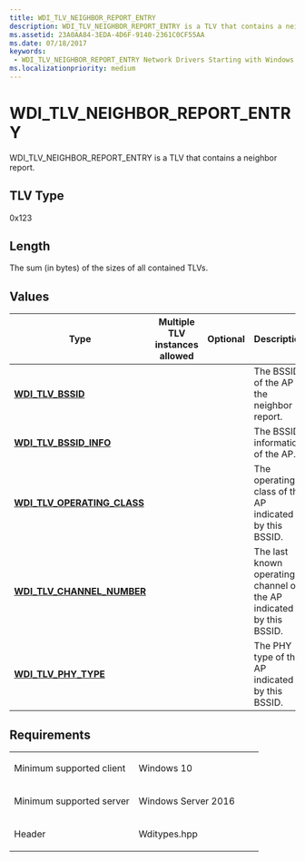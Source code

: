 ```yaml
---
title: WDI_TLV_NEIGHBOR_REPORT_ENTRY
description: WDI_TLV_NEIGHBOR_REPORT_ENTRY is a TLV that contains a neighbor report.
ms.assetid: 23A0AA84-3EDA-4D6F-9140-2361C0CF55AA
ms.date: 07/18/2017
keywords:
 - WDI_TLV_NEIGHBOR_REPORT_ENTRY Network Drivers Starting with Windows Vista
ms.localizationpriority: medium
---
```


# WDI\_TLV\_NEIGHBOR\_REPORT\_ENTRY


WDI\_TLV\_NEIGHBOR\_REPORT\_ENTRY is a TLV that contains a neighbor report.

## TLV Type


0x123

## Length


The sum (in bytes) of the sizes of all contained TLVs.

## Values


| Type                                                          | Multiple TLV instances allowed | Optional | Description                                                         |
|---------------------------------------------------------------|--------------------------------|----------|---------------------------------------------------------------------|
| [**WDI\_TLV\_BSSID**](wdi-tlv-bssid.md)                      |                                |          | The BSSID of the AP in the neighbor report.                         |
| [**WDI\_TLV\_BSSID\_INFO**](wdi-tlv-bssid-info.md)           |                                |          | The BSSID information of the AP.                                    |
| [**WDI\_TLV\_OPERATING\_CLASS**](wdi-tlv-operating-class.md) |                                |          | The operating class of the AP indicated by this BSSID.              |
| [**WDI\_TLV\_CHANNEL\_NUMBER**](wdi-tlv-channel-number.md)   |                                |          | The last known operating channel of the AP indicated by this BSSID. |
| [**WDI\_TLV\_PHY\_TYPE**](wdi-tlv-phy-type.md)               |                                |          | The PHY type of the AP indicated by this BSSID.                     |

 

Requirements
------------

<table>
<colgroup>
<col width="50%" />
<col width="50%" />
</colgroup>
<tbody>
<tr class="odd">
<td><p>Minimum supported client</p></td>
<td><p>Windows 10</p></td>
</tr>
<tr class="even">
<td><p>Minimum supported server</p></td>
<td><p>Windows Server 2016</p></td>
</tr>
<tr class="odd">
<td><p>Header</p></td>
<td>Wditypes.hpp</td>
</tr>
</tbody>
</table>

 

 




